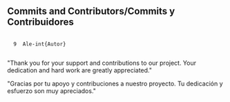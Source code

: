 ## Commits and Contributors/Commits y Contribuidores

```

  9  Ale-int{Autor}
  
```

"Thank you for your support and contributions to our project. Your dedication and hard work are greatly appreciated."

"Gracias por tu apoyo y contribuciones a nuestro proyecto. Tu dedicación y esfuerzo son muy apreciados."
